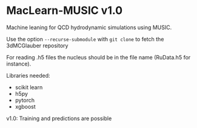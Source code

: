 # MacLearn-MUSIC v1.0
Machine leaning for QCD hydrodynamic simulations using MUSIC.

Use the option `--recurse-submodule` with `git clone` to fetch the 3dMCGlauber repository

For reading .h5 files the nucleus should be in the file name (RuData.h5 for instance).

Libraries needed:
- scikit learn 
- h5py
- pytorch
- xgboost

v1.0: Training and predictions are possible
